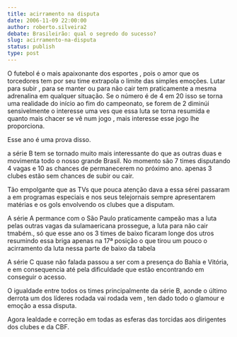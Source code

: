 ```yaml
---
title: acirramento na disputa
date: 2006-11-09 22:00:00
author: roberto.silveira2
debate: Brasileirão: qual o segredo do sucesso?
slug: acirramento-na-disputa
status: publish 
type: post
---
```


O futebol é o mais apaixonante dos esportes , pois o amor que os torcedores tem por seu time extrapola o limite das simples emoções. Lutar para subir , para se manter ou para não cair tem praticamente a mesma adrenalina em qualquer situação. Se o número é de 4 em 20 isso se torna uma realidade do início ao fim do campeonato, se forem de 2 diminúi sensivelmente o interesse uma ves que essa luta se torna resumida e quanto mais chacer se vê num jogo , mais interesse esse jogo lhe proporciona.  

  

Esse ano é uma prova disso.  

  

a série B tem se tornado muito mais interessante do que as outras duas e movimenta todo o nosso grande Brasil. No momento são 7 times disputando 4 vagas e 10 as chances de permanecerem no próximo ano. apenas 3 clubes estão sem chances de subir ou cair.  

Tão empolgante que as TVs que pouca atenção dava a essa sérei passaram a em programas especiais e nos seus telejornais sempre apresentarem matérias e os gols envolvendo os clubes que a disputam.  

  

A série A permance com o São Paulo praticamente campeão mas a luta pelas outras vagas da sulamaericana prossegue, a luta para não cair tmabém., só que esse ano os 3 times de baixo ficaram longe dos utros resumindo essa briga apenas na 17ª posição o que tirou um pouco o acirramento da luta nessa parte de baixo da tabela  

  

A série C quase não falada passou a ser com a presença do Bahia e Vitória, e em consequencia até pela dificuldade que estão encontrando em conseguir o acesso.  

  

O igualdade entre todos os times principalmente da série B, aonde o último derrota um dos líderes rodada vai rodada vem , ten dado todo o glamour e emoção a essa disputa.  

  

Agora lealdade e correção em todas as esferas das torcidas aos dirigentes dos clubes e da CBF.
